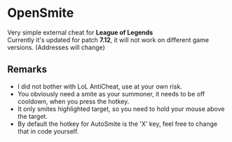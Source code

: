 # OpenSmite
Very simple external cheat for **League of Legends**  
Currently it's updated for patch **7.12**, it will not work on different game versions. (Addresses will change)  

## Remarks
* I did not bother with LoL AntiCheat, use at your own risk.  
* You obviously need a smite as your summoner, it needs to be off cooldown, when you press the hotkey.  
* It only smites highlighted target, so you need to hold your mouse above the target.  
* By default the hotkey for AutoSmite is the 'X' key, feel free to change that in code yourself.  